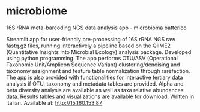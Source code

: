 # microbiome
16S rRNA meta-barcoding NGS data analysis app - microbioma batterico

Streamlit app for user-friendly pre-processing of 16S rRNA NGS raw fastq.gz files, running interactively a pipeline based on the QIIME2 (Quantitative Insights Into Microbial Ecology) analysis package. Developed using python programming. The app performs OTU/ASV (Operational Taxonomic Unit/Amplicon Sequence Variant) clustering/denoising and taxonomy assignment and feature table normalization through rarefaction. 
The app is also provided with functionalities for interactive tertiary data analysis if OTU, taxonomy and metadata tables are provided. Alpha and beta diversity analysis are available as well as taxa relative abundances data.
Results tables and visualizations are available for download. 
Written in italian.
Available at: http://15.160.153.87
